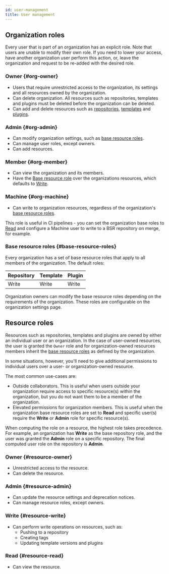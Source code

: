 ```yaml
---
id: user-management
title: User management
---
```


## Organization roles

Every user that is part of an organization has an explicit role. Note that users
are unable to modify their own role. If you need to lower your access, have
another organization user perform this action, or, leave the organization and
request to be re-added with the desired role.

### Owner {#org-owner}

- Users that require unrestricted access to the organization, its settings and
  all resources owned by the organization.
- Can delete organization. All resources such as repositories, templates and
  plugins must be deleted before the organization can be deleted.
- Can add and delete resources such as
  [repositories](../bsr/overview.md#modules),
  [templates](../bsr/remote-generation/overview#templates) and
  [plugins](../bsr/remote-generation/overview#plugins).

### Admin {#org-admin}

- Can modify organization settings, such as
  [base resource roles](#base-resource-roles).
- Can manage user roles, except owners.
- Can add resources.

### Member {#org-member}

- Can view the organization and its members.
- Have the [Base resource role](#base-resource-roles) over the organizations
  resources, which defaults to [Write](#resource-write).

### Machine {#org-machine}

- Can write to organization resources, regardless of the organization's
  [base resource roles](#base-resource-roles).

This role is useful in CI pipelines - you can set the organization base roles to
[Read](#resource-read) and configure a Machine user to write to a BSR repository
on merge, for example.

### Base resource roles {#base-resource-roles}

Every organization has a set of base resource roles that apply to all members of
the organization. The default roles:

| Repository | Template | Plugin |
| :--------- | :------- | :----- |
| Write      | Write    | Write  |

Organization owners can modify the base resource roles depending on the
requirements of the organization. These roles are configurable on the
organization settings page.

## Resource roles

Resources such as repositories, templates and plugins are owned by either an
individual user or an organization. In the case of user-owned resources, the
user is granted the `Owner` role and for organization-owned resources members
inherit the [base resource roles](#base-resource-roles) as defined by the
organization.

In some situations, however, you'll need to give additional permissions to
individual users over a user- or organization-owned resource.

The most common use-cases are:

- Outside collaborators. This is useful when users outside your organization
  require access to specific resource(s) within the organization, but you do not
  want them to be a member of the organization.
- Elevated permissions for organization members. This is useful when the
  organization base resource roles are set to **Read** and specific user(s)
  require the **Write** or **Admin** role for specific resource(s).

When computing the role on a resource, the highest role takes precedence. For
example, an organization has **Write** as the base repository role, and the user
was granted the **Admin** role on a specific repository. The final computed user
role on the repository is **Admin**.

### Owner {#resource-owner}

- Unrestricted access to the resource.
- Can delete the resource.

### Admin {#resource-admin}

- Can update the resource settings and deprecation notices.
- Can manage resource roles, except owners.

### Write {#resource-write}

- Can perform write operations on resources, such as:
  - Pushing to a repository
  - Creating tags
  - Updating template versions and plugins

### Read {#resource-read}

- Can view the resource.
